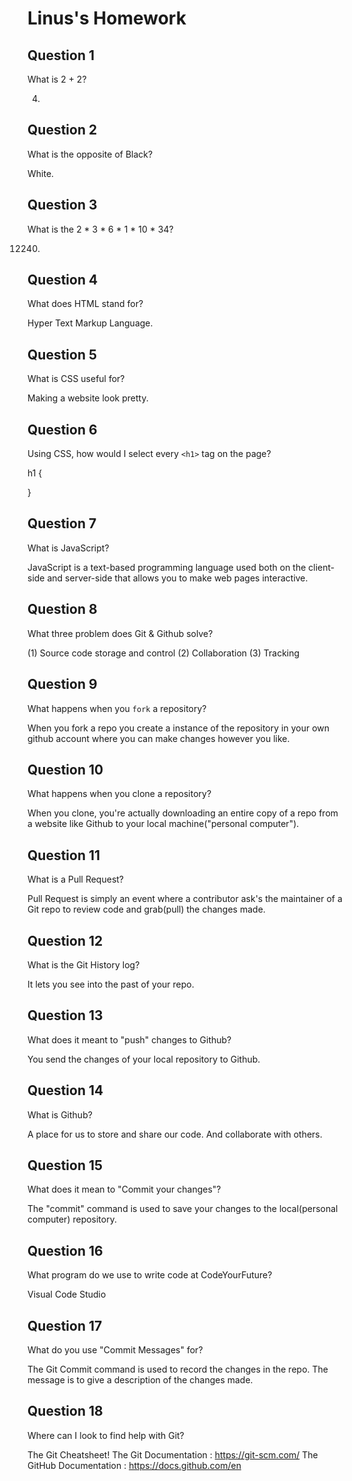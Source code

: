 # Linus's Homework

## Question 1

What is 2 + 2?

4.

## Question 2

What is the opposite of Black?

White.

## Question 3

What is the  2 * 3 * 6 * 1 * 10 * 34?

12240.

## Question 4 

What does HTML stand for?

Hyper Text Markup Language.

## Question 5

What is CSS useful for?

Making a website look pretty.

## Question 6

Using CSS, how would I select every `<h1>` tag on the page?

h1 {

}

## Question 7

What is JavaScript?

JavaScript is a text-based programming language used both on the client-side and server-side that allows you to make web pages interactive.

## Question 8

What three problem does Git & Github solve?

(1) Source code storage and control
(2) Collaboration
(3) Tracking

## Question 9

What happens when you `fork` a repository?

When you fork a repo you create a instance of the repository in your own github account where you can make changes however you like.

## Question 10 

What happens when you clone a repository?

When you clone, you're actually downloading an entire copy of a repo from a website like Github to your local machine("personal computer").

## Question 11

What is a Pull Request?

Pull Request is simply an event where a contributor ask's the maintainer of a Git repo to review code and grab(pull) the changes made.

## Question 12

What is the Git History log?

It lets you see into the past of your repo.

## Question 13

What does it meant to "push" changes to Github?

You send the changes of your local repository to Github.

## Question 14

What is Github?

A place for us to store and share our code. And collaborate with others.

## Question 15

What does it mean to "Commit your changes"?

The "commit" command is used to save your changes to the local(personal computer) repository.

## Question 16

What program do we use to write code at CodeYourFuture?

Visual Code Studio

## Question 17

What do you use "Commit Messages" for?

The Git Commit command is used to record the changes in the repo. The message is to give a description of the changes made.

## Question 18

Where can I look to find help with Git?

The Git Cheatsheet!
The Git Documentation : https://git-scm.com/
The GitHub Documentation : https://docs.github.com/en
